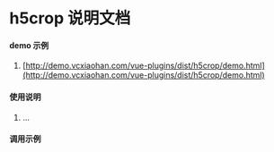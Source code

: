 # h5crop 说明文档

#### demo 示例
1. [http://demo.vcxiaohan.com/vue-plugins/dist/h5crop/demo.html](http://demo.vcxiaohan.com/vue-plugins/dist/h5crop/demo.html)

#### 使用说明

1. ...
    	
#### 调用示例

	




